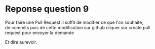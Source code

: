 # Reponse question 9

  
    
    
 Pour faire une Pull Request il suffit de modifier ce que l'on souhaite,  
 de commits puis de cette modification sur github cliquer sur create pull request pour envoyer la demande

 Et dire aurevoir.
